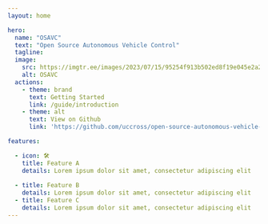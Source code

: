 ```yaml
---
layout: home

hero:
  name: "OSAVC"
  text: "Open Source Autonomous Vehicle Control"
  tagline:
  image:
    src: https://imgtr.ee/images/2023/07/15/95254f913b502ed8f19e045e2a29c720.png
    alt: OSAVC
  actions:
    - theme: brand
      text: Getting Started
      link: /guide/introduction
    - theme: alt
      text: View on Github
      link: 'https://github.com/uccross/open-source-autonomous-vehicle-controller'

features:

  - icon: 🛠️
    title: Feature A
    details: Lorem ipsum dolor sit amet, consectetur adipiscing elit
    
  - title: Feature B
    details: Lorem ipsum dolor sit amet, consectetur adipiscing elit
  - title: Feature C
    details: Lorem ipsum dolor sit amet, consectetur adipiscing elit
---
```

